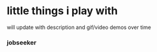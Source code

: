 # little things i play with

will update with description and gif/video demos over time

### jobseeker
